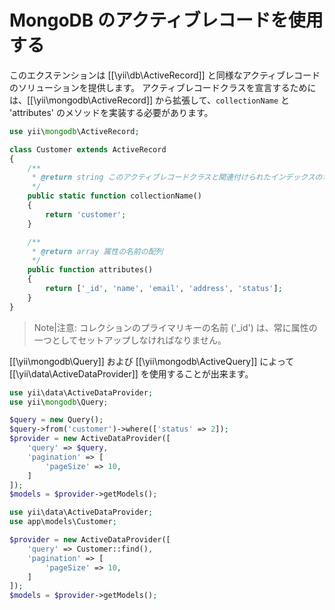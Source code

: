 MongoDB のアクティブレコードを使用する
======================================

このエクステンションは [[\yii\db\ActiveRecord]] と同様なアクティブレコードのソリューションを提供します。
アクティブレコードクラスを宣言するためには、[[\yii\mongodb\ActiveRecord]] から拡張して、`collectionName` と 'attributes' のメソッドを実装する必要があります。

```php
use yii\mongodb\ActiveRecord;

class Customer extends ActiveRecord
{
    /**
     * @return string このアクティブレコードクラスと関連付けられたインデックスの名前
     */
    public static function collectionName()
    {
        return 'customer';
    }

    /**
     * @return array 属性の名前の配列
     */
    public function attributes()
    {
        return ['_id', 'name', 'email', 'address', 'status'];
    }
}
```

>Note|注意: コレクションのプライマリキーの名前 ('_id') は、常に属性の一つとしてセットアップしなければなりません。

[[\yii\mongodb\Query]] および [[\yii\mongodb\ActiveQuery]] によって [[\yii\data\ActiveDataProvider]] を使用することが出来ます。

```php
use yii\data\ActiveDataProvider;
use yii\mongodb\Query;

$query = new Query();
$query->from('customer')->where(['status' => 2]);
$provider = new ActiveDataProvider([
    'query' => $query,
    'pagination' => [
        'pageSize' => 10,
    ]
]);
$models = $provider->getModels();
```

```php
use yii\data\ActiveDataProvider;
use app\models\Customer;

$provider = new ActiveDataProvider([
    'query' => Customer::find(),
    'pagination' => [
        'pageSize' => 10,
    ]
]);
$models = $provider->getModels();
```
